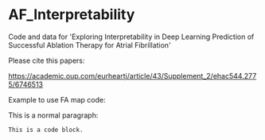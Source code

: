 # AF_Interpretability

Code and data for 'Exploring Interpretability in Deep Learning Prediction of Successful Ablation Therapy for Atrial Fibrillation'

Please cite this papers:

https://academic.oup.com/eurheartj/article/43/Supplement_2/ehac544.2775/6746513


Example to use FA map code:

<p>This is a normal paragraph:</p>

<pre><code>This is a code block.
</code></pre>
